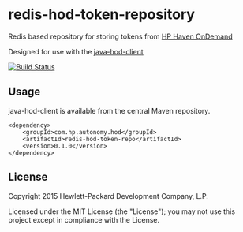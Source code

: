 # redis-hod-token-repository

Redis based repository for storing tokens from [HP Haven OnDemand](http://www.idolondemand.com)

Designed for use with the [java-hod-client](http://hpautonomy.github.io/java-hod-client)

[![Build Status](https://travis-ci.org/hpautonomy/redis-hod-token-repository.svg?branch=master)](https://travis-ci.org/hpautonomy/redis-hod-token-repository)

## Usage

java-hod-client is available from the central Maven repository.

    <dependency>
        <groupId>com.hp.autonomy.hod</groupId>
        <artifactId>redis-hod-token-repo</artifactId>
        <version>0.1.0</version>
    </dependency>

## License
Copyright 2015 Hewlett-Packard Development Company, L.P.

Licensed under the MIT License (the "License"); you may not use this project except in compliance with the License.

